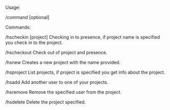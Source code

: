 Usage:

/command <required> [optional]

Commands:

/hscheckin [project]
    Checking in to presence, if project name is specified you check in to the project.

/hscheckout
    Check out of project and presence.

/hsnew <name>
    Creates a new project with the name provided.

/hsproject <project>
    List projects, if project is specified you get info about the project.

/hsadd <username> <project>
    Add another user to one of your projects.

/hsremove <username> <project>
    Remove the specified user from the project.

/hsdelete <project>
    Delete the project specified.